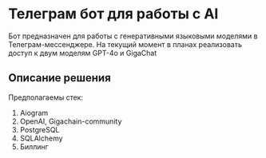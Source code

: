 # Телеграм бот для работы с AI
Бот предназначен для работы с генеративными языковыми моделями в Телеграм-мессенджере. 
На текущий момент в планах реализовать доступ к двум моделям GPT-4o и GigaChat

## Описание решения

Предполагаемы стек:
1. Aiogram
2. OpenAI, Gigachain-community
3. PostgreSQL
4. SQLAlchemy
5. Биллинг
